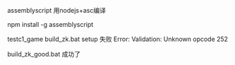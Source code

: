 assemblyscript 用nodejs+asc编译

npm install -g assemblyscript

testc1_game build_zk.bat setup 失败 Error: Validation: Unknown opcode 252


build_zk_good.bat 成功了
